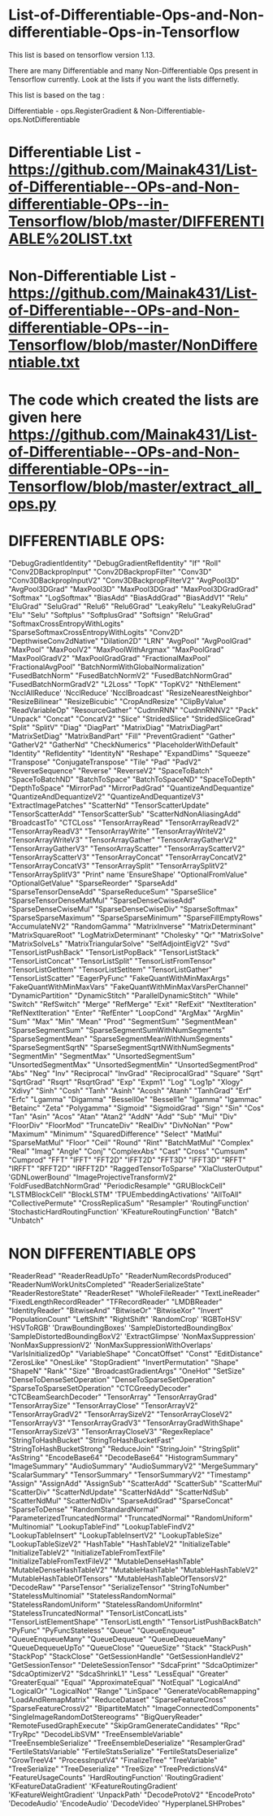 # List-of-Differentiable-Ops-and-Non-differentiable-Ops-in-Tensorflow


This list is based on tensorflow version 1.13.

There are many Differentiable and many Non-Differentiable Ops present in Tensorflow currently. Look at the lists if you want the lists differnetly. 

This list is based on the tag :

Differentiable - ops.RegisterGradient 
& 
Non-Differentiable- ops.NotDifferentiable

# Differentiable List - https://github.com/Mainak431/List-of-Differentiable--OPs-and-Non-differentiable-OPs--in-Tensorflow/blob/master/DIFFERENTIABLE%20LIST.txt

# Non-Differentiable List - https://github.com/Mainak431/List-of-Differentiable--OPs-and-Non-differentiable-OPs--in-Tensorflow/blob/master/NonDifferentiable.txt

# The code which created the lists are given here  https://github.com/Mainak431/List-of-Differentiable--OPs-and-Non-differentiable-OPs--in-Tensorflow/blob/master/extract_all_ops.py

# DIFFERENTIABLE OPS:

"DebugGradientIdentity" 
"DebugGradientRefIdentity" 
"If" 
"Roll" 
"Conv2DBackpropInput" 
"Conv2DBackpropFilter" 
"Conv3D" 
"Conv3DBackpropInputV2" 
"Conv3DBackpropFilterV2" 
"AvgPool3D" 
"AvgPool3DGrad" 
"MaxPool3D" 
"MaxPool3DGrad" 
"MaxPool3DGradGrad" 
"Softmax" 
"LogSoftmax" 
"BiasAdd" 
"BiasAddGrad" 
"BiasAddV1" 
"Relu" 
"EluGrad" 
"SeluGrad" 
"Relu6" 
"Relu6Grad" 
"LeakyRelu" 
"LeakyReluGrad" 
"Elu" 
"Selu" 
"Softplus" 
"SoftplusGrad" 
"Softsign" 
"ReluGrad" 
"SoftmaxCrossEntropyWithLogits" 
"SparseSoftmaxCrossEntropyWithLogits" 
"Conv2D" 
"DepthwiseConv2dNative" 
"Dilation2D" 
"LRN" 
"AvgPool" 
"AvgPoolGrad" 
"MaxPool" 
"MaxPoolV2" 
"MaxPoolWithArgmax" 
"MaxPoolGrad" 
"MaxPoolGradV2" 
"MaxPoolGradGrad" 
"FractionalMaxPool" 
"FractionalAvgPool" 
"BatchNormWithGlobalNormalization" 
"FusedBatchNorm" 
"FusedBatchNormV2" 
"FusedBatchNormGrad" 
"FusedBatchNormGradV2" 
"L2Loss" 
"TopK" 
"TopKV2" 
"NthElement" 
'NcclAllReduce' 
'NcclReduce' 
'NcclBroadcast' 
"ResizeNearestNeighbor" 
"ResizeBilinear" 
"ResizeBicubic" 
"CropAndResize" 
"ClipByValue" 
"ReadVariableOp" 
"ResourceGather" 
"CudnnRNN" 
"CudnnRNNV2" 
"Pack" 
"Unpack" 
"Concat" 
"ConcatV2" 
"Slice" 
"StridedSlice" 
"StridedSliceGrad" 
"Split" 
"SplitV" 
"Diag" 
"DiagPart" 
"MatrixDiag" 
"MatrixDiagPart" 
"MatrixSetDiag" 
"MatrixBandPart" 
"Fill" 
"PreventGradient" 
"Gather" 
"GatherV2" 
"GatherNd" 
"CheckNumerics" 
"PlaceholderWithDefault" 
"Identity" 
"RefIdentity" 
"IdentityN" 
"Reshape" 
"ExpandDims" 
"Squeeze" 
"Transpose" 
"ConjugateTranspose" 
"Tile" 
"Pad" 
"PadV2" 
"ReverseSequence" 
"Reverse" 
"ReverseV2" 
"SpaceToBatch" 
"SpaceToBatchND" 
"BatchToSpace" 
"BatchToSpaceND" 
"SpaceToDepth" 
"DepthToSpace" 
"MirrorPad" 
"MirrorPadGrad" 
"QuantizeAndDequantize" 
"QuantizeAndDequantizeV2" 
"QuantizeAndDequantizeV3" 
"ExtractImagePatches" 
"ScatterNd" 
"TensorScatterUpdate" 
"TensorScatterAdd" 
"TensorScatterSub" 
"ScatterNdNonAliasingAdd" 
"BroadcastTo" 
"CTCLoss" 
"TensorArrayRead" 
"TensorArrayReadV2" 
"TensorArrayReadV3" 
"TensorArrayWrite" 
"TensorArrayWriteV2" 
"TensorArrayWriteV3" 
"TensorArrayGather" 
"TensorArrayGatherV2" 
"TensorArrayGatherV3" 
"TensorArrayScatter" 
"TensorArrayScatterV2" 
"TensorArrayScatterV3" 
"TensorArrayConcat" 
"TensorArrayConcatV2" 
"TensorArrayConcatV3" 
"TensorArraySplit" 
"TensorArraySplitV2" 
"TensorArraySplitV3" 
"Print" 
name 
'EnsureShape' 
"OptionalFromValue" 
"OptionalGetValue" 
"SparseReorder" 
"SparseAdd" 
"SparseTensorDenseAdd" 
"SparseReduceSum" 
"SparseSlice" 
"SparseTensorDenseMatMul" 
"SparseDenseCwiseAdd" 
"SparseDenseCwiseMul" 
"SparseDenseCwiseDiv" 
"SparseSoftmax" 
"SparseSparseMaximum" 
"SparseSparseMinimum" 
"SparseFillEmptyRows" 
"AccumulateNV2" 
"RandomGamma" 
"MatrixInverse" 
"MatrixDeterminant" 
"MatrixSquareRoot" 
"LogMatrixDeterminant" 
"Cholesky" 
"Qr" 
"MatrixSolve" 
"MatrixSolveLs" 
"MatrixTriangularSolve" 
"SelfAdjointEigV2" 
"Svd" 
"TensorListPushBack" 
"TensorListPopBack" 
"TensorListStack" 
"TensorListConcat" 
"TensorListSplit" 
"TensorListFromTensor" 
"TensorListGetItem" 
"TensorListSetItem" 
"TensorListGather" 
"TensorListScatter" 
"EagerPyFunc" 
"FakeQuantWithMinMaxArgs" 
"FakeQuantWithMinMaxVars" 
"FakeQuantWithMinMaxVarsPerChannel" 
"DynamicPartition" 
"DynamicStitch" 
"ParallelDynamicStitch" 
"While" 
"Switch" 
"RefSwitch" 
"Merge" 
"RefMerge" 
"Exit" 
"RefExit" 
"NextIteration" 
"RefNextIteration" 
"Enter" 
"RefEnter" 
"LoopCond" 
"ArgMax" 
"ArgMin" 
"Sum" 
"Max" 
"Min" 
"Mean" 
"Prod" 
"SegmentSum" 
"SegmentMean" 
"SparseSegmentSum" 
"SparseSegmentSumWithNumSegments" 
"SparseSegmentMean" 
"SparseSegmentMeanWithNumSegments" 
"SparseSegmentSqrtN" 
"SparseSegmentSqrtNWithNumSegments" 
"SegmentMin" 
"SegmentMax" 
"UnsortedSegmentSum" 
"UnsortedSegmentMax" 
"UnsortedSegmentMin" 
"UnsortedSegmentProd" 
"Abs" 
"Neg" 
"Inv" 
"Reciprocal" 
"InvGrad" 
"ReciprocalGrad" 
"Square" 
"Sqrt" 
"SqrtGrad" 
"Rsqrt" 
"RsqrtGrad" 
"Exp" 
"Expm1" 
"Log" 
"Log1p" 
"Xlogy" 
"Xdivy" 
"Sinh" 
"Cosh" 
"Tanh" 
"Asinh" 
"Acosh" 
"Atanh" 
"TanhGrad" 
"Erf" 
"Erfc" 
"Lgamma" 
"Digamma" 
"BesselI0e" 
"BesselI1e" 
"Igamma" 
"Igammac" 
"Betainc" 
"Zeta" 
"Polygamma" 
"Sigmoid" 
"SigmoidGrad" 
"Sign" 
"Sin" 
"Cos" 
"Tan" 
"Asin" 
"Acos" 
"Atan" 
"Atan2" 
"AddN" 
"Add" 
"Sub" 
"Mul" 
"Div" 
"FloorDiv" 
"FloorMod" 
"TruncateDiv" 
"RealDiv" 
"DivNoNan" 
"Pow" 
"Maximum" 
"Minimum" 
"SquaredDifference" 
"Select" 
"MatMul" 
"SparseMatMul" 
"Floor" 
"Ceil" 
"Round" 
"Rint" 
"BatchMatMul" 
"Complex" 
"Real" 
"Imag" 
"Angle" 
"Conj" 
"ComplexAbs" 
"Cast" 
"Cross" 
"Cumsum" 
"Cumprod" 
"FFT" 
"IFFT" 
"FFT2D" 
"IFFT2D" 
"FFT3D" 
"IFFT3D" 
"RFFT" 
"IRFFT" 
"RFFT2D" 
"IRFFT2D" 
"RaggedTensorToSparse" 
"XlaClusterOutput" 
'GDNLowerBound' 
"ImageProjectiveTransformV2" 
'FoldFusedBatchNormGrad' 
"PeriodicResample" 
"GRUBlockCell" 
"LSTMBlockCell" 
"BlockLSTM" 
'TPUEmbeddingActivations' 
"AllToAll" 
"CollectivePermute" 
"CrossReplicaSum" 
"Resampler" 
'RoutingFunction' 
'StochasticHardRoutingFunction' 
'KFeatureRoutingFunction' 
"Batch" 
"Unbatch" 


# NON DIFFERENTIABLE OPS

"ReaderRead" 
"ReaderReadUpTo" 
"ReaderNumRecordsProduced" 
"ReaderNumWorkUnitsCompleted" 
"ReaderSerializeState" 
"ReaderRestoreState" 
"ReaderReset" 
"WholeFileReader" 
"TextLineReader" 
"FixedLengthRecordReader" 
"TFRecordReader" 
"LMDBReader" 
"IdentityReader" 
"BitwiseAnd" 
"BitwiseOr" 
"BitwiseXor" 
"Invert" 
"PopulationCount" 
"LeftShift" 
"RightShift" 
'RandomCrop' 
'RGBToHSV' 
'HSVToRGB' 
'DrawBoundingBoxes' 
'SampleDistortedBoundingBox' 
'SampleDistortedBoundingBoxV2' 
'ExtractGlimpse' 
'NonMaxSuppression' 
'NonMaxSuppressionV2' 
'NonMaxSuppressionWithOverlaps' 
"VarIsInitializedOp" 
"VariableShape" 
"ConcatOffset" 
"Const" 
"EditDistance" 
"ZerosLike" 
"OnesLike" 
"StopGradient" 
"InvertPermutation" 
"Shape" 
"ShapeN" 
"Rank" 
"Size" 
"BroadcastGradientArgs" 
"OneHot" 
"SetSize" 
"DenseToDenseSetOperation" 
"DenseToSparseSetOperation" 
"SparseToSparseSetOperation" 
"CTCGreedyDecoder" 
"CTCBeamSearchDecoder" 
"TensorArray" 
"TensorArrayGrad" 
"TensorArraySize" 
"TensorArrayClose" 
"TensorArrayV2" 
"TensorArrayGradV2" 
"TensorArraySizeV2" 
"TensorArrayCloseV2" 
"TensorArrayV3" 
"TensorArrayGradV3" 
"TensorArrayGradWithShape" 
"TensorArraySizeV3" 
"TensorArrayCloseV3" 
"RegexReplace" 
"StringToHashBucket" 
"StringToHashBucketFast" 
"StringToHashBucketStrong" 
"ReduceJoin" 
"StringJoin" 
"StringSplit" 
"AsString" 
"EncodeBase64" 
"DecodeBase64" 
"HistogramSummary" 
"ImageSummary" 
"AudioSummary" 
"AudioSummaryV2" 
"MergeSummary" 
"ScalarSummary" 
"TensorSummary" 
"TensorSummaryV2" 
"Timestamp" 
"Assign" 
"AssignAdd" 
"AssignSub" 
"ScatterAdd" 
"ScatterSub" 
"ScatterMul" 
"ScatterDiv" 
"ScatterNdUpdate" 
"ScatterNdAdd" 
"ScatterNdSub" 
"ScatterNdMul" 
"ScatterNdDiv" 
"SparseAddGrad" 
"SparseConcat" 
"SparseToDense" 
"RandomStandardNormal" 
"ParameterizedTruncatedNormal" 
"TruncatedNormal" 
"RandomUniform" 
"Multinomial" 
"LookupTableFind" 
"LookupTableFindV2" 
"LookupTableInsert" 
"LookupTableInsertV2" 
"LookupTableSize" 
"LookupTableSizeV2" 
"HashTable" 
"HashTableV2" 
"InitializeTable" 
"InitializeTableV2" 
"InitializeTableFromTextFile" 
"InitializeTableFromTextFileV2" 
"MutableDenseHashTable" 
"MutableDenseHashTableV2" 
"MutableHashTable" 
"MutableHashTableV2" 
"MutableHashTableOfTensors" 
"MutableHashTableOfTensorsV2" 
"DecodeRaw" 
"ParseTensor" 
"SerializeTensor" 
"StringToNumber" 
"StatelessMultinomial" 
"StatelessRandomNormal" 
"StatelessRandomUniform" 
"StatelessRandomUniformInt" 
"StatelessTruncatedNormal" 
"TensorListConcatLists" 
"TensorListElementShape" 
"TensorListLength" 
"TensorListPushBackBatch" 
"PyFunc" 
"PyFuncStateless" 
"Queue" 
"QueueEnqueue" 
"QueueEnqueueMany" 
"QueueDequeue" 
"QueueDequeueMany" 
"QueueDequeueUpTo" 
"QueueClose" 
"QueueSize" 
"Stack" 
"StackPush" 
"StackPop" 
"StackClose" 
"GetSessionHandle" 
"GetSessionHandleV2" 
"GetSessionTensor" 
"DeleteSessionTensor" 
"SdcaFprint" 
"SdcaOptimizer" 
"SdcaOptimizerV2" 
"SdcaShrinkL1" 
"Less" 
"LessEqual" 
"Greater" 
"GreaterEqual" 
"Equal" 
"ApproximateEqual" 
"NotEqual" 
"LogicalAnd" 
"LogicalOr" 
"LogicalNot" 
"Range" 
"LinSpace" 
"GenerateVocabRemapping" 
"LoadAndRemapMatrix" 
"ReduceDataset" 
"SparseFeatureCross" 
"SparseFeatureCrossV2" 
"BipartiteMatch" 
"ImageConnectedComponents" 
"SingleImageRandomDotStereograms" 
"BigQueryReader" 
"RemoteFusedGraphExecute" 
"SkipGramGenerateCandidates" 
"Rpc" 
"TryRpc" 
"DecodeLibSVM" 
"TreeEnsembleVariable" 
"TreeEnsembleSerialize" 
"TreeEnsembleDeserialize" 
"ResamplerGrad" 
"FertileStatsVariable" 
"FertileStatsSerialize" 
"FertileStatsDeserialize" 
"GrowTreeV4" 
"ProcessInputV4" 
"FinalizeTree" 
"TreeVariable" 
"TreeSerialize" 
"TreeDeserialize" 
"TreeSize" 
"TreePredictionsV4" 
"FeatureUsageCounts" 
'HardRoutingFunction' 
'RoutingGradient' 
'KFeatureDataGradient' 
'KFeatureRoutingGradient' 
'KFeatureWeightGradient' 
'UnpackPath' 
"DecodeProtoV2" 
"EncodeProto" 
'DecodeAudio' 
'EncodeAudio' 
'DecodeVideo' 
"HyperplaneLSHProbes" 

